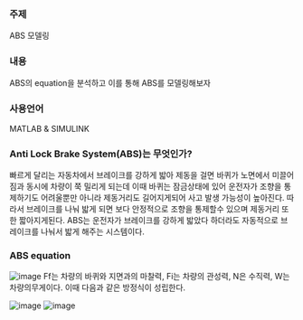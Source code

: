 <h3>주제</h3>
ABS 모델링
<h3>내용</h3>
ABS의 equation을 분석하고 이를 통해 ABS를 모델링해보자
<h3>사용언어</h3>  
MATLAB & SIMULINK

<h3>Anti Lock Brake System(ABS)는 무엇인가?</h3>
빠르게 달리는 자동차에서 브레이크를 강하게 밟아 제동을 걸면 바퀴가 노면에서 미끌어짐과 동시에 차량이 쭉 밀리게 되는데
이때 바퀴는 잠금상태에 있어 운전자가 조향을 통제하기도 어려울뿐만 아니라 제동거리도 길어지게되어 사고 발생 가능성이 높아진다.
따라서 브레이크를 나눠 밟게 되면 보다 안정적으로 조향을 통제할수 있으며 제동거리 또한 짧아지게된다.
ABS는 운전자가 브레이크를 강하게 밟았다 하더라도 자동적으로 브레이크를 나눠서 밟게 해주는 시스템이다.

<h3>ABS equation</h3>

![image](https://user-images.githubusercontent.com/87568714/207833777-cb9fe8bb-a6a9-43a5-8abf-a4486f081fda.png)
Ff는 차량의 바퀴와 지면과의 마찰력, Fi는 차량의 관성력, N은 수직력, W는 차량의무게이다.
이때 다음과 같은 방정식이 성립한다.

![image](https://user-images.githubusercontent.com/87568714/207834535-4ed7cad8-6d61-4bcc-ac9a-e69a0f681269.png) ![image](https://user-images.githubusercontent.com/87568714/207834635-1d298d76-db3e-4fc9-857a-0aa73ffe8aff.png)
